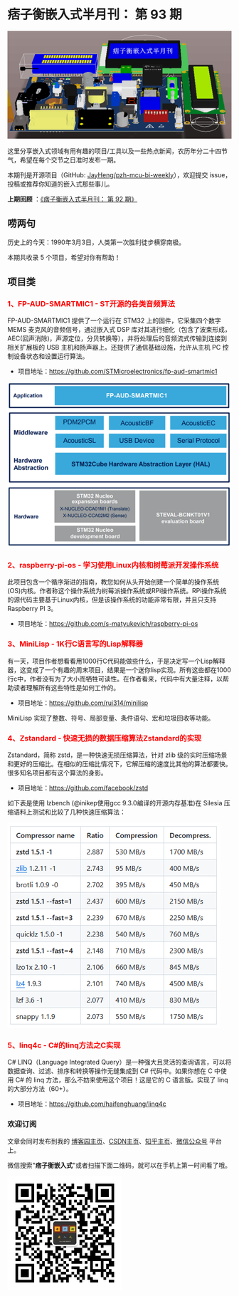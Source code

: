 # 痞子衡嵌入式半月刊： 第 93 期

![](https://raw.githubusercontent.com/JayHeng/pzh-mcu-bi-weekly/master/pics/pzh_mcu_bi_weekly.PNG)

这里分享嵌入式领域有用有趣的项目/工具以及一些热点新闻，农历年分二十四节气，希望在每个交节之日准时发布一期。

本期刊是开源项目（GitHub: [JayHeng/pzh-mcu-bi-weekly](https://github.com/JayHeng/pzh-mcu-bi-weekly)），欢迎提交 issue，投稿或推荐你知道的嵌入式那些事儿。

**上期回顾** ：[《痞子衡嵌入式半月刊： 第 92 期》](https://www.cnblogs.com/henjay724/p/18024109)

## 唠两句

历史上的今天：1990年3月3日，人类第一次胜利徒步横穿南极。

本期共收录 5 个项目，希望对你有帮助！

## 项目类

### <font color="red">1、FP-AUD-SMARTMIC1 - ST开源的各类音频算法</font>

FP-AUD-SMARTMIC1 提供了一个运行在 STM32 上的固件，它采集四个数字 MEMS 麦克风的音频信号，通过嵌入式 DSP 库对其进行细化（包含了波束形成，AEC(回声消除)，声源定位，分贝转换等），并将处理后的音频流式传输到连接到相关扩展板的 USB 主机和扬声器上。还提供了通信基础设施，允许从主机 PC 控制设备状态和设置运行算法。

 * 项目地址：https://github.com/STMicroelectronics/fp-aud-smartmic1

 ![](https://raw.githubusercontent.com/JayHeng/pzh-mcu-bi-weekly/master/pics/issue-093/FP-AUD-SMARTMIC1.PNG)

### <font color="red">2、raspberry-pi-os - 学习使用Linux内核和树莓派开发操作系统</font>

此项目包含一个循序渐进的指南，教您如何从头开始创建一个简单的操作系统(OS)内核。作者称这个操作系统为树莓派操作系统或RPi操作系统。RPi操作系统的源代码主要基于Linux内核，但是该操作系统的功能非常有限，并且只支持Raspberry PI 3。

 * 项目地址：https://github.com/s-matyukevich/raspberry-pi-os

### <font color="red">3、MiniLisp - 1K行C语言写的Lisp解释器</font>

有一天，项目作者想看看用1000行C代码能做些什么，于是决定写一个Lisp解释器，这变成了一个有趣的周末项目，结果是一个迷你lisp实现。所有这些都在1000行c中，作者没有为了大小而牺牲可读性。在作者看来，代码中有大量注释，以帮助读者理解所有这些特性是如何工作的。

 * 项目地址：https://github.com/rui314/minilisp

MiniLisp 实现了整数、符号、局部变量、条件语句、宏和垃圾回收等功能。

### <font color="red">4、Zstandard - 快速无损的数据压缩算法Zstandard的实现</font>

Zstandard，简称 zstd，是一种快速无损压缩算法，针对 zlib 级的实时压缩场景和更好的压缩比。在相似的压缩比情况下，它解压缩的速度比其他的算法都要快。很多知名项目都有这个算法的身影。

 * 项目地址：https://github.com/facebook/zstd

如下表是使用 lzbench (@inikep使用gcc 9.3.0编译的开源内存基准)在 Silesia 压缩语料上测试和比较了几种快速压缩算法：

![](https://raw.githubusercontent.com/JayHeng/pzh-mcu-bi-weekly/master/pics/issue-093/Zstandard.PNG)

### <font color="red">5、linq4c - C#的linq方法之C实现</font>

C# LINQ（Language Integrated Query）是一种强大且灵活的查询语言，可以将数据查询、过滤、排序和转换等操作无缝集成到 C# 代码中。如果你想在 C 中使用 C# 的 linq 方法，那么不妨来使用这个项目！这是它的 C 语言版。实现了 linq 的大部分方法（60+）。

 * 项目地址：https://github.com/haifenghuang/linq4c

### 欢迎订阅

文章会同时发布到我的 [博客园主页](https://www.cnblogs.com/henjay724/)、[CSDN主页](https://blog.csdn.net/henjay724)、[知乎主页](https://www.zhihu.com/people/henjay724)、[微信公众号](http://weixin.sogou.com/weixin?type=1&query=痞子衡嵌入式) 平台上。

微信搜索"__痞子衡嵌入式__"或者扫描下面二维码，就可以在手机上第一时间看了哦。

![](https://raw.githubusercontent.com/JayHeng/pzhmcu-picture/master/wechat/pzhMcu_qrcode_258x258.jpg)

